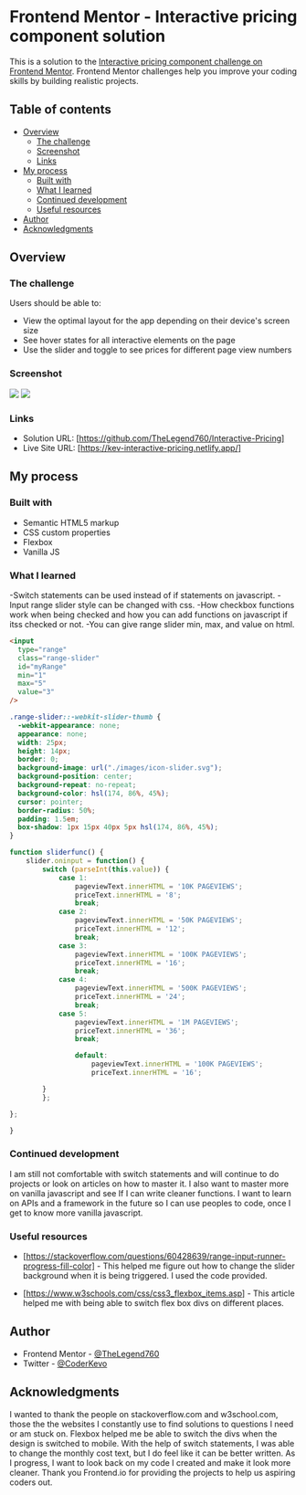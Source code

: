 # Frontend Mentor - Interactive pricing component solution

This is a solution to the [Interactive pricing component challenge on Frontend Mentor](https://www.frontendmentor.io/challenges/interactive-pricing-component-t0m8PIyY8). Frontend Mentor challenges help you improve your coding skills by building realistic projects.

## Table of contents

- [Overview](#overview)
  - [The challenge](#the-challenge)
  - [Screenshot](#screenshot)
  - [Links](#links)
- [My process](#my-process)
  - [Built with](#built-with)
  - [What I learned](#what-i-learned)
  - [Continued development](#continued-development)
  - [Useful resources](#useful-resources)
- [Author](#author)
- [Acknowledgments](#acknowledgments)

## Overview

### The challenge

Users should be able to:

- View the optimal layout for the app depending on their device's screen size
- See hover states for all interactive elements on the page
- Use the slider and toggle to see prices for different page view numbers

### Screenshot

![](./final/desktop.JPG)
![](./final/mobile.JPG)

### Links

- Solution URL: [https://github.com/TheLegend760/Interactive-Pricing]
- Live Site URL: [https://kev-interactive-pricing.netlify.app/]

## My process

### Built with

- Semantic HTML5 markup
- CSS custom properties
- Flexbox
- Vanilla JS

### What I learned

-Switch statements can be used instead of if statements on javascript.
-Input range slider style can be changed with css.
-How checkbox functions work when being checked and how you can add functions on javascript if itss checked or not.
-You can give range slider min, max, and value on html.

```html
<input
  type="range"
  class="range-slider"
  id="myRange"
  min="1"
  max="5"
  value="3"
/>
```

```css
.range-slider::-webkit-slider-thumb {
  -webkit-appearance: none;
  appearance: none;
  width: 25px;
  height: 14px;
  border: 0;
  background-image: url("./images/icon-slider.svg");
  background-position: center;
  background-repeat: no-repeat;
  background-color: hsl(174, 86%, 45%);
  cursor: pointer;
  border-radius: 50%;
  padding: 1.5em;
  box-shadow: 1px 15px 40px 5px hsl(174, 86%, 45%);
}
```

```js
function sliderfunc() {
    slider.oninput = function() {
        switch (parseInt(this.value)) {
            case 1:
                pageviewText.innerHTML = '10K PAGEVIEWS';
                priceText.innerHTML = '8';
                break;
            case 2:
                pageviewText.innerHTML = '50K PAGEVIEWS';
                priceText.innerHTML = '12';
                break;
            case 3:
                pageviewText.innerHTML = '100K PAGEVIEWS';
                priceText.innerHTML = '16';
                break;
            case 4:
                pageviewText.innerHTML = '500K PAGEVIEWS';
                priceText.innerHTML = '24';
                break;
            case 5:
                pageviewText.innerHTML = '1M PAGEVIEWS';
                priceText.innerHTML = '36';
                break;

                default:
                    pageviewText.innerHTML = '100K PAGEVIEWS';
                    priceText.innerHTML = '16';

        }
        };

};

}
```

### Continued development

I am still not comfortable with switch statements and will continue to do projects or look on articles on how to master it. I also want to master more on vanilla javascript and see If I can write cleaner functions. I want to learn on APIs and
a framework in the future so I can use peoples to code, once I get to know more vanilla javascript.

### Useful resources

- [https://stackoverflow.com/questions/60428639/range-input-runner-progress-fill-color] - This helped me figure out how to change the slider background when it is being triggered. I used the code provided.

- [https://www.w3schools.com/css/css3_flexbox_items.asp] - This article helped me
  with being able to switch flex box divs on different places.

## Author

- Frontend Mentor - [@TheLegend760](https://www.frontendmentor.io/profile/TheLegend760)
- Twitter - [@CoderKevo](https://www.twitter.com/CoderKevo)

## Acknowledgments

I wanted to thank the people on stackoverflow.com and w3school.com, those the the websites I constantly use to find solutions to questions I need or am stuck on. Flexbox helped me be able to switch the divs when the design is switched to mobile. With the help of switch statements, I was able to change the monthly cost text, but I do feel like it can be better written. As I progress, I want to look back on my code I created and make it look more cleaner. Thank you Frontend.io for providing the projects to help us aspiring coders out.
